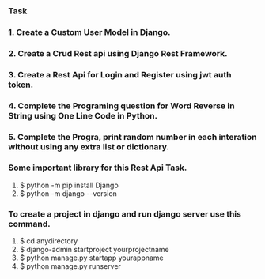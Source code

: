 ### Task
### 1. Create a Custom User Model in Django.
### 2. Create a Crud Rest api using Django Rest Framework.
### 3. Create a Rest Api for Login and Register using jwt auth token.
### 4. Complete the Programing question for Word Reverse in String using One Line Code in Python.
### 5. Complete the Progra, print random number in each interation without using any extra list or dictionary.

### Some important library for this Rest Api Task.
1. $ python -m pip install Django
2. $ python -m django --version

### To create a project in django and run django server use this command.
1. $ cd anydirectory
2. $ django-admin startproject yourprojectname
3. $ python manage.py startapp yourappname
4. $ python manage.py runserver  